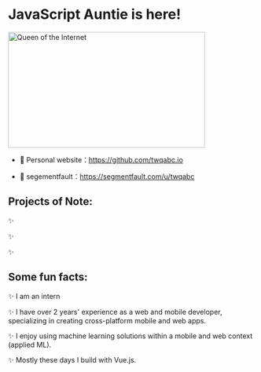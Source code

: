 #  JavaScript Auntie is here!

<img alt="Queen of the Internet" border="0" height="236" src="https://gimg2.baidu.com/image_search/src=http%3A%2F%2Fimg.pconline.com.cn%2Fimages%2Fupload%2Fupc%2Ftx%2Fitbbs%2F1406%2F19%2Fc18%2F35460275_1403178996604_mthumb.jpg&refer=http%3A%2F%2Fimg.pconline.com.cn&app=2002&size=f9999,10000&q=a80&n=0&g=0n&fmt=jpeg?sec=1620956986&t=6770b4875d3c7021eaf411a7ccbdf22d" title="Queen of the Internet" width="400" />

- 🍓 Personal website：https://github.com/twqabc.io

- 🍓 segementfault：https://segmentfault.com/u/twqabc

## Projects of Note:

✨

✨

✨

## Some fun facts:

✨ I am an intern

✨ I have over 2 years' experience as a web and mobile developer, specializing in creating cross-platform mobile and web apps.

✨ I enjoy using machine learning solutions within a mobile and web context (applied ML).

✨ Mostly these days I build with Vue.js.
